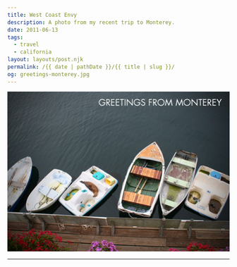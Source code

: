 ```yaml
---
title: West Coast Envy
description: A photo from my recent trip to Monterey.
date: 2011-06-13
tags: 
  - travel
  - california
layout: layouts/post.njk
permalink: /{{ date | pathDate }}/{{ title | slug }}/
og: greetings-monterey.jpg
---
```


![a row of boats, one has a sleeping sea lion](/img/greetings-monterey.jpg)

---
